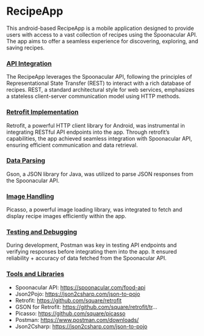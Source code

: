 # **RecipeApp**

This android-based RecipeApp is a mobile application designed to provide users with access to a vast collection of recipes using the Spoonacular API. The app aims to offer a seamless experience for discovering, exploring, and saving recipes.

### <ins>API Integration</ins>
The RecipeApp leverages the Spoonacular API, following the principles of Representational State Transfer (REST) to interact with a rich database of recipes. REST,  a standard architectural style for web services, emphasizes a stateless client-server communication model using HTTP methods.

### <ins>Retrofit Implementation</ins>
Retrofit, a powerful HTTP client library for Android, was instrumental in integrating RESTful API endpoints into the app. Through retrofit’s capabilities, the app achieved seamless integration with Spoonacular API, ensuring efficient communication and data retrieval.

### <ins>Data Parsing</ins>
Gson, a JSON library for Java, was utilized to parse JSON responses from the Spoonacular API.

### <ins>Image Handling</ins>
Picasso, a powerful image loading library, was integrated to fetch and display recipe images efficiently within the app. 

### <ins>Testing and Debugging</ins>
During development, Postman was key in testing API endpoints and verifying responses before integrating them into the app. It ensured reliability + accuracy of data fetched from the Spoonacular API. 

### <ins>Tools and Libraries</ins>
- Spoonacular API: https://spoonacular.com/food-api
- Json2Pojo: https://json2csharp.com/json-to-pojo
- Retrofit: https://github.com/square/retrofit
- GSON for Retrofit: https://github.com/square/retrofit/tr...
- Picasso: https://github.com/square/picasso
- Postman: https://www.postman.com/downloads/
- Json2Csharp: https://json2csharp.com/json-to-pojo
